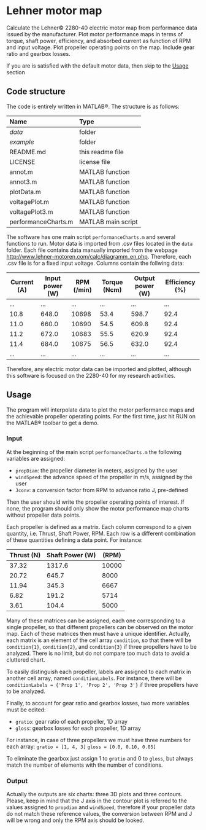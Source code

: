 # Lehner motor map
Calculate the Lehner&copy; 2280-40 electric motor map from performance data issued by the manufacturer. Plot motor performance maps in terms of torque, shaft power, efficiency, and absorbed current as function of RPM and input voltage. Plot propeller operating points on the map. Include gear ratio and gearbox losses.

If you are is satisfied with the default motor data, then skip to the [Usage](#usage) section
 
## Code structure
The code is entirely written in MATLAB&reg;. The structure is as follows:

| Name | Type |
| :--- | :--- |
| *data* | folder |
| *example* | folder |
| README.md | this readme file
| LICENSE | license file |
| annot.m | MATLAB function |
| annot3.m | MATLAB function |
| plotData.m | MATLAB function |
| voltagePlot.m | MATLAB function |
| voltagePlot3.m | MATLAB function |
| performanceCharts.m | MATLAB main script |


The software has one main script `performanceCharts.m` and several functions to run. Motor data is imported from .csv files located in the `data` folder. Each file contains data manually imported from the webpage <http://www.lehner-motoren.com/calc/diagramm_en.php>. Therefore, each .csv file is for a fixed input voltage. Columns contain the follwing data:

| Current (A) | Input power (W) | RPM (/min) | Torque (Ncm) | Output power (W) | Efficiency (%) |
| ---   | ---   | ---   | ---  | ---    | ---  |  
| ...   | ...   | ...   | ...  | ...    | ...  |  
| 10.8	| 648.0	| 10698	| 53.4 | 598.7	| 92.4 | 
| 11.0	| 660.0	| 10690	| 54.5 | 609.8	| 92.4 | 
| 11.2	| 672.0	| 10683	| 55.5 | 620.9	| 92.4 | 
| 11.4	| 684.0	| 10675	| 56.5 | 632.0	| 92.4 |
| ...   | ...   | ...   | ...  | ...    | ...  |  

Therefore, any electric motor data can be imported and plotted, although this software is focused on the 2280-40 for my research activities.

## Usage
The program will interpolate data to plot the motor performance maps and the achievable propeller operating points. For the first time, just hit RUN on the MATLAB&reg; toolbar to get a demo.

### Input
At the beginning of the main script `performanceCharts.m` the following variables are assigned:
- `propDiam`: the propeller diameter in meters, assigned by the user
- `windSpeed`: the advance speed of the propeller in m/s, assigned by the user
- `Jconv`: a conversion factor from RPM to advance ratio J, pre-defined

Then the user should write the propeller operating points of interest. If none, the program should only show the motor performance map charts without propeller data points.

Each propeller is defined as a matrix. Each column correspond to a given quantity, i.e. Thrust, Shaft Power, RPM. Each row is a different combination of these quantities defining a data point. For instance:

| Thrust (N) | Shaft Power (W) | (RPM) |
| --- | --- | --- |
| 37.32 |	1317.6 | 10000 |
| 20.72 |	645.7 |	8000 |
| 11.94 |	345.3 |	6667 |
| 6.82 |	191.2 |	5714 |
| 3.61 |	104.4 |	5000 |

Many of these matrices can be assigned, each one corresponding to a single propeller, so that different propellers can be observed on the motor map. Each of these matrices then must have a unique identifier. Actually, each matrix is an element of the cell array `condition`, so that there will be `condition{1}`, `condition{2}`, and `condition{3}` if three propellers have to be analyzed. There is no limit, but do not compare too much data to avoid a cluttered chart.

To easily distinguish each propeller, labels are assigned to each matrix in another cell array, named `conditionLabels`. For instance, there will be `conditionLabels = {'Prop 1', 'Prop 2', 'Prop 3'}` if three propellers have to be analyzed.

Finally, to account for gear ratio and gearbox losses, two more variables must be edited:
- `gratio`: gear ratio of each propeller, 1D array
- `gloss`: gearbox losses for each propeller, 1D array

For instance, in case of three propellers we must have three numbers for each array:
`gratio = [1, 4, 3]`
`gloss = [0.0, 0.10, 0.05]`

To eliminate the gearbox just assign 1 to `gratio` and 0 to `gloss`, but always match the number of elements with the number of conditions.

### Output
Actually the outputs are six charts: three 3D plots and three contours. Please, keep in mind that the J axis in the contour plot is referred to the values assigned to `propdiam` and `windSpeed`, therefore if your propeller data do not match these reference values, the conversion between RPM and J will be wrong and only the RPM axis should be looked.

